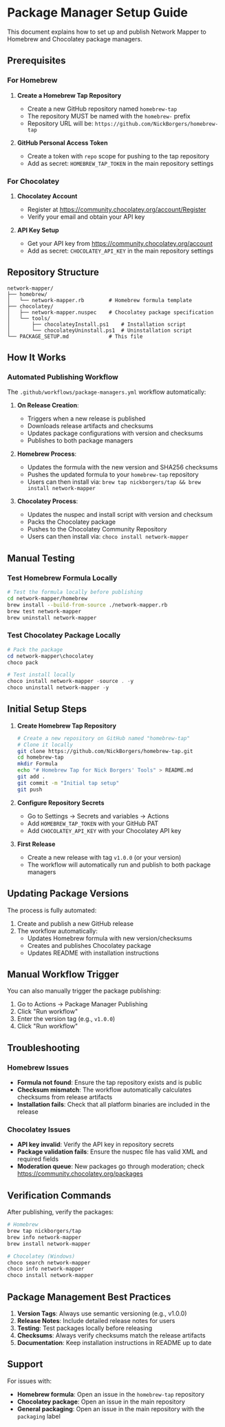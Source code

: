 # Package Manager Setup Guide

This document explains how to set up and publish Network Mapper to Homebrew and Chocolatey package managers.

## Prerequisites

### For Homebrew

1. **Create a Homebrew Tap Repository**
   - Create a new GitHub repository named `homebrew-tap`
   - The repository MUST be named with the `homebrew-` prefix
   - Repository URL will be: `https://github.com/NickBorgers/homebrew-tap`

2. **GitHub Personal Access Token**
   - Create a token with `repo` scope for pushing to the tap repository
   - Add as secret: `HOMEBREW_TAP_TOKEN` in the main repository settings

### For Chocolatey

1. **Chocolatey Account**
   - Register at https://community.chocolatey.org/account/Register
   - Verify your email and obtain your API key

2. **API Key Setup**
   - Get your API key from https://community.chocolatey.org/account
   - Add as secret: `CHOCOLATEY_API_KEY` in the main repository settings

## Repository Structure

```
network-mapper/
├── homebrew/
│   └── network-mapper.rb        # Homebrew formula template
├── chocolatey/
│   ├── network-mapper.nuspec    # Chocolatey package specification
│   └── tools/
│       ├── chocolateyInstall.ps1    # Installation script
│       └── chocolateyUninstall.ps1  # Uninstallation script
└── PACKAGE_SETUP.md             # This file
```

## How It Works

### Automated Publishing Workflow

The `.github/workflows/package-managers.yml` workflow automatically:

1. **On Release Creation**:
   - Triggers when a new release is published
   - Downloads release artifacts and checksums
   - Updates package configurations with version and checksums
   - Publishes to both package managers

2. **Homebrew Process**:
   - Updates the formula with the new version and SHA256 checksums
   - Pushes the updated formula to your `homebrew-tap` repository
   - Users can then install via: `brew tap nickborgers/tap && brew install network-mapper`

3. **Chocolatey Process**:
   - Updates the nuspec and install script with version and checksum
   - Packs the Chocolatey package
   - Pushes to the Chocolatey Community Repository
   - Users can then install via: `choco install network-mapper`

## Manual Testing

### Test Homebrew Formula Locally

```bash
# Test the formula locally before publishing
cd network-mapper/homebrew
brew install --build-from-source ./network-mapper.rb
brew test network-mapper
brew uninstall network-mapper
```

### Test Chocolatey Package Locally

```powershell
# Pack the package
cd network-mapper\chocolatey
choco pack

# Test install locally
choco install network-mapper -source . -y
choco uninstall network-mapper -y
```

## Initial Setup Steps

1. **Create Homebrew Tap Repository**
   ```bash
   # Create a new repository on GitHub named "homebrew-tap"
   # Clone it locally
   git clone https://github.com/NickBorgers/homebrew-tap.git
   cd homebrew-tap
   mkdir Formula
   echo "# Homebrew Tap for Nick Borgers' Tools" > README.md
   git add .
   git commit -m "Initial tap setup"
   git push
   ```

2. **Configure Repository Secrets**
   - Go to Settings → Secrets and variables → Actions
   - Add `HOMEBREW_TAP_TOKEN` with your GitHub PAT
   - Add `CHOCOLATEY_API_KEY` with your Chocolatey API key

3. **First Release**
   - Create a new release with tag `v1.0.0` (or your version)
   - The workflow will automatically run and publish to both package managers

## Updating Package Versions

The process is fully automated:

1. Create and publish a new GitHub release
2. The workflow automatically:
   - Updates Homebrew formula with new version/checksums
   - Creates and publishes Chocolatey package
   - Updates README with installation instructions

## Manual Workflow Trigger

You can also manually trigger the package publishing:

1. Go to Actions → Package Manager Publishing
2. Click "Run workflow"
3. Enter the version tag (e.g., `v1.0.0`)
4. Click "Run workflow"

## Troubleshooting

### Homebrew Issues

- **Formula not found**: Ensure the tap repository exists and is public
- **Checksum mismatch**: The workflow automatically calculates checksums from release artifacts
- **Installation fails**: Check that all platform binaries are included in the release

### Chocolatey Issues

- **API key invalid**: Verify the API key in repository secrets
- **Package validation fails**: Ensure the nuspec file has valid XML and required fields
- **Moderation queue**: New packages go through moderation; check https://community.chocolatey.org/packages

## Verification Commands

After publishing, verify the packages:

```bash
# Homebrew
brew tap nickborgers/tap
brew info network-mapper
brew install network-mapper

# Chocolatey (Windows)
choco search network-mapper
choco info network-mapper
choco install network-mapper
```

## Package Management Best Practices

1. **Version Tags**: Always use semantic versioning (e.g., v1.0.0)
2. **Release Notes**: Include detailed release notes for users
3. **Testing**: Test packages locally before releasing
4. **Checksums**: Always verify checksums match the release artifacts
5. **Documentation**: Keep installation instructions in README up to date

## Support

For issues with:
- **Homebrew formula**: Open an issue in the `homebrew-tap` repository
- **Chocolatey package**: Open an issue in the main repository
- **General packaging**: Open an issue in the main repository with the `packaging` label